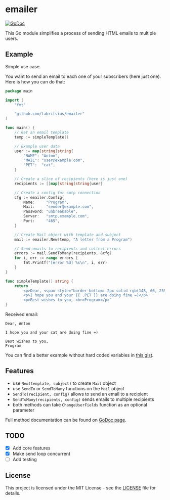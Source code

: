 # emailer

[![GoDoc](https://godoc.org/github.com/fabritsius/emailer?status.svg)](https://godoc.org/github.com/fabritsius/emailer)

This Go module simplifies a process of sending HTML emails to multiple users.

## Example

Simple use case.

You want to send an email to each one of your subscribers (here just one). Here is how you can do that:

```go
package main

import (
    "fmt"

    "github.com/fabritsius/emailer"
)

func main() {
    // Get an email template
    temp := simpleTemplate()

    // Example user data
    user := map[string]string{
        "NAME": "Anton",
        "MAIL": "user@example.com",
        "PET":  "cat",
    }

    // Create a slice of recipients (here is just one)
    recipients := []map[string]string{user}

    // Create a config for smtp connection
    cfg := emailer.Config{
        Name:     "Program",
        Mail:     "sender@example.com",
        Password: "unbreakable",
        Server:   "smtp.example.com",
        Port:     "465",
    }

    // Create Mail object with template and subject
    mail := emailer.New(temp, "A letter from a Program")

    // Send emails to recipients and collect errors
    errors := mail.SendToMany(recipients, &cfg)
    for i, err := range errors {
        fmt.Printf("[error %d] %s\n", i, err)
    }
}

func simpleTemplate() string {
    return `
        <p>Dear, <span style="border-bottom: 2px solid rgb(148, 66, 255)">{{ .NAME }}</span></p>
        <p>I hope you and your {{ .PET }} are doing fine =)</p>
        <p>Best wishes to you, <br>Program</p>`
}
```

Received email:

```
Dear, Anton

I hope you and your cat are doing fine =)

Best wishes to you, 
Program
```

You can find a better example without hard coded variables in [this gist](https://gist.github.com/fabritsius/3f4b0a1b3a6a275c9411eb74e3ed2830).

## Features

- use `New(template, subject)` to create `Mail` object
- use `SendTo` or `SendToMany` functions on the `Mail` object
- `SendTo(recipient, config)` allows to send an email to a recipient
- `SendToMany(recipients, config)` sends emails to multiple recipients
- both methods can take `ChangeUserFields` function as an optional parameter

Full method documentation can be found on [GoDoc page](https://godoc.org/github.com/fabritsius/emailer).

## TODO

- [x] Add core features
- [x] Make send loop concurrent
- [ ] Add testing

## License

This project is licensed under the MIT License - see the [LICENSE](./LICENSE) file for details.
